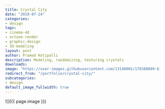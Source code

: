 ```yaml
---
title: Crystal City
date: "2019-07-24"
categories:
- design
tags:
- cinema-4d
- octane-render
- graphic-design
- 3d-modeling
layout: post
author: Pramod Kotipalli
description: Modeling, randomizing, texturing crystals
downloads: 
image: "https://user-images.githubusercontent.com/13140065/178388899-618824b9-b588-4141-acd1-d29b2237cddc.png"
redirect_from: "/portfolio/crystal-city/"
subcategories:
- design
default_image_fullwidth: true
---
```


![]({{ page.image }})
